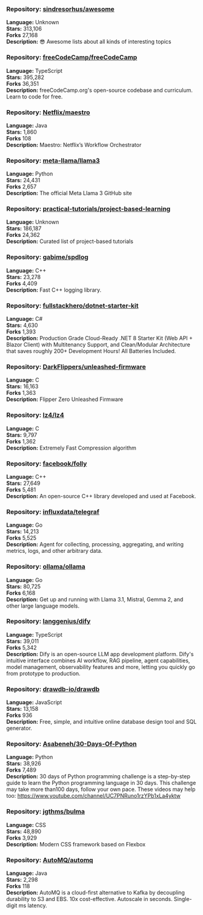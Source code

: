 ### **Repository:** [sindresorhus/awesome](https://github.com/sindresorhus/awesome)  

**Language:** Unknown  
**Stars:** 313,106  
**Forks** 27,168  
**Description:** 😎 Awesome lists about all kinds of interesting topics  

### **Repository:** [freeCodeCamp/freeCodeCamp](https://github.com/freeCodeCamp/freeCodeCamp)  

**Language:** TypeScript  
**Stars:** 395,282  
**Forks** 36,351  
**Description:** freeCodeCamp.org's open-source codebase and curriculum. Learn to code for free.  

### **Repository:** [Netflix/maestro](https://github.com/Netflix/maestro)  

**Language:** Java  
**Stars:** 1,860  
**Forks** 108  
**Description:** Maestro: Netflix’s Workflow Orchestrator  

### **Repository:** [meta-llama/llama3](https://github.com/meta-llama/llama3)  

**Language:** Python  
**Stars:** 24,431  
**Forks** 2,657  
**Description:** The official Meta Llama 3 GitHub site  

### **Repository:** [practical-tutorials/project-based-learning](https://github.com/practical-tutorials/project-based-learning)  

**Language:** Unknown  
**Stars:** 186,187  
**Forks** 24,362  
**Description:** Curated list of project-based tutorials  

### **Repository:** [gabime/spdlog](https://github.com/gabime/spdlog)  

**Language:** C++  
**Stars:** 23,278  
**Forks** 4,409  
**Description:** Fast C++ logging library.  

### **Repository:** [fullstackhero/dotnet-starter-kit](https://github.com/fullstackhero/dotnet-starter-kit)  

**Language:** C#  
**Stars:** 4,630  
**Forks** 1,393  
**Description:** Production Grade Cloud-Ready .NET 8 Starter Kit (Web API + Blazor Client) with Multitenancy Support, and Clean/Modular Architecture that saves roughly 200+ Development Hours! All Batteries Included.  

### **Repository:** [DarkFlippers/unleashed-firmware](https://github.com/DarkFlippers/unleashed-firmware)  

**Language:** C  
**Stars:** 16,163  
**Forks** 1,363  
**Description:** Flipper Zero Unleashed Firmware  

### **Repository:** [lz4/lz4](https://github.com/lz4/lz4)  

**Language:** C  
**Stars:** 9,797  
**Forks** 1,362  
**Description:** Extremely Fast Compression algorithm  

### **Repository:** [facebook/folly](https://github.com/facebook/folly)  

**Language:** C++  
**Stars:** 27,649  
**Forks** 5,481  
**Description:** An open-source C++ library developed and used at Facebook.  

### **Repository:** [influxdata/telegraf](https://github.com/influxdata/telegraf)  

**Language:** Go  
**Stars:** 14,213  
**Forks** 5,525  
**Description:** Agent for collecting, processing, aggregating, and writing metrics, logs, and other arbitrary data.  

### **Repository:** [ollama/ollama](https://github.com/ollama/ollama)  

**Language:** Go  
**Stars:** 80,725  
**Forks** 6,168  
**Description:** Get up and running with Llama 3.1, Mistral, Gemma 2, and other large language models.  

### **Repository:** [langgenius/dify](https://github.com/langgenius/dify)  

**Language:** TypeScript  
**Stars:** 39,011  
**Forks** 5,342  
**Description:** Dify is an open-source LLM app development platform. Dify's intuitive interface combines AI workflow, RAG pipeline, agent capabilities, model management, observability features and more, letting you quickly go from prototype to production.  

### **Repository:** [drawdb-io/drawdb](https://github.com/drawdb-io/drawdb)  

**Language:** JavaScript  
**Stars:** 13,158  
**Forks** 936  
**Description:** Free, simple, and intuitive online database design tool and SQL generator.  

### **Repository:** [Asabeneh/30-Days-Of-Python](https://github.com/Asabeneh/30-Days-Of-Python)  

**Language:** Python  
**Stars:** 38,926  
**Forks** 7,489  
**Description:** 30 days of Python programming challenge is a step-by-step guide to learn the Python programming language in 30 days. This challenge may take more than100 days, follow your own pace. These videos may help too: https://www.youtube.com/channel/UC7PNRuno1rzYPb1xLa4yktw  

### **Repository:** [jgthms/bulma](https://github.com/jgthms/bulma)  

**Language:** CSS  
**Stars:** 48,890  
**Forks** 3,929  
**Description:** Modern CSS framework based on Flexbox  

### **Repository:** [AutoMQ/automq](https://github.com/AutoMQ/automq)  

**Language:** Java  
**Stars:** 2,298  
**Forks** 118  
**Description:** AutoMQ is a cloud-first alternative to Kafka by decoupling durability to S3 and EBS. 10x cost-effective. Autoscale in seconds. Single-digit ms latency.  

